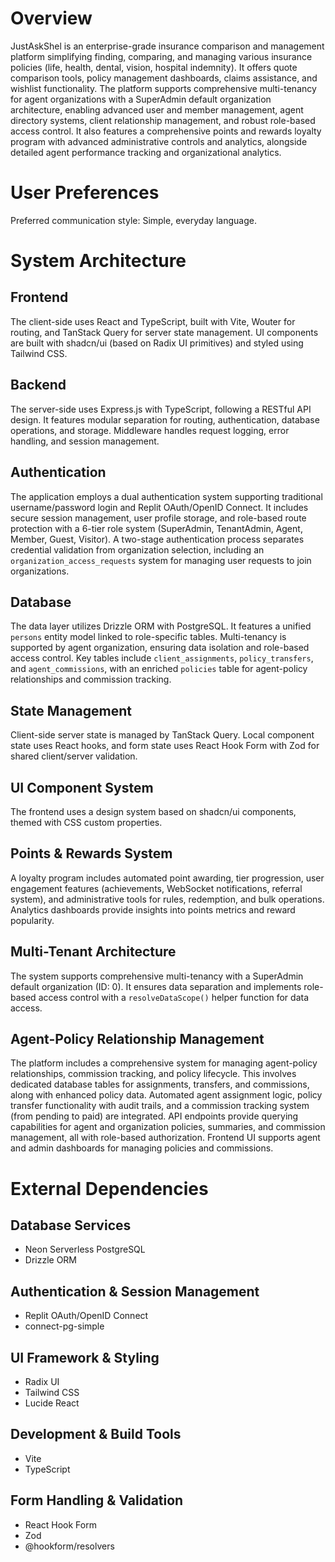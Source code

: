 # Overview
JustAskShel is an enterprise-grade insurance comparison and management platform simplifying finding, comparing, and managing various insurance policies (life, health, dental, vision, hospital indemnity). It offers quote comparison tools, policy management dashboards, claims assistance, and wishlist functionality. The platform supports comprehensive multi-tenancy for agent organizations with a SuperAdmin default organization architecture, enabling advanced user and member management, agent directory systems, client relationship management, and robust role-based access control. It also features a comprehensive points and rewards loyalty program with advanced administrative controls and analytics, alongside detailed agent performance tracking and organizational analytics.

# User Preferences
Preferred communication style: Simple, everyday language.

# System Architecture

## Frontend
The client-side uses React and TypeScript, built with Vite, Wouter for routing, and TanStack Query for server state management. UI components are built with shadcn/ui (based on Radix UI primitives) and styled using Tailwind CSS.

## Backend
The server-side uses Express.js with TypeScript, following a RESTful API design. It features modular separation for routing, authentication, database operations, and storage. Middleware handles request logging, error handling, and session management.

## Authentication
The application employs a dual authentication system supporting traditional username/password login and Replit OAuth/OpenID Connect. It includes secure session management, user profile storage, and role-based route protection with a 6-tier role system (SuperAdmin, TenantAdmin, Agent, Member, Guest, Visitor). A two-stage authentication process separates credential validation from organization selection, including an `organization_access_requests` system for managing user requests to join organizations.

## Database
The data layer utilizes Drizzle ORM with PostgreSQL. It features a unified `persons` entity model linked to role-specific tables. Multi-tenancy is supported by agent organization, ensuring data isolation and role-based access control. Key tables include `client_assignments`, `policy_transfers`, and `agent_commissions`, with an enriched `policies` table for agent-policy relationships and commission tracking.

## State Management
Client-side server state is managed by TanStack Query. Local component state uses React hooks, and form state uses React Hook Form with Zod for shared client/server validation.

## UI Component System
The frontend uses a design system based on shadcn/ui components, themed with CSS custom properties.

## Points & Rewards System
A loyalty program includes automated point awarding, tier progression, user engagement features (achievements, WebSocket notifications, referral system), and administrative tools for rules, redemption, and bulk operations. Analytics dashboards provide insights into points metrics and reward popularity.

## Multi-Tenant Architecture
The system supports comprehensive multi-tenancy with a SuperAdmin default organization (ID: 0). It ensures data separation and implements role-based access control with a `resolveDataScope()` helper function for data access.

## Agent-Policy Relationship Management
The platform includes a comprehensive system for managing agent-policy relationships, commission tracking, and policy lifecycle. This involves dedicated database tables for assignments, transfers, and commissions, along with enhanced policy data. Automated agent assignment logic, policy transfer functionality with audit trails, and a commission tracking system (from pending to paid) are integrated. API endpoints provide querying capabilities for agent and organization policies, summaries, and commission management, all with role-based authorization. Frontend UI supports agent and admin dashboards for managing policies and commissions.

# External Dependencies

## Database Services
- Neon Serverless PostgreSQL
- Drizzle ORM

## Authentication & Session Management
- Replit OAuth/OpenID Connect
- connect-pg-simple

## UI Framework & Styling
- Radix UI
- Tailwind CSS
- Lucide React

## Development & Build Tools
- Vite
- TypeScript

## Form Handling & Validation
- React Hook Form
- Zod
- @hookform/resolvers